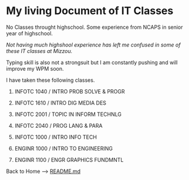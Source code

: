 # My living Document of IT Classes

No Classes throught highschool. Some experience from NCAPS in senior year of highschool.

_Not having much highshool experience has left me confused in some of these IT classes at Mizzou._

Typing skill is also not a strongsuit but I am constantly pushing and will improve my WPM soon. 

I have taken these following classes.

1. INFOTC 1040 / INTRO PROB SOLVE & PROGR

2. INFOTC 1610 / INTRO DIG MEDIA DES

3. INFOTC 2001 / TOPIC IN INFORM TECHNLG

4. INFOTC 2040 / PROG LANG & PARA

5. INFOTC 1000 / INTRO INFO TECH

6. ENGINR 1000 / INTRO TO ENGINEERING

7. ENGINR 1100 / ENGR GRAPHICS FUNDMNTL

Back to Home --> [README.md](https://github.com/RileyPut7/RIleyPut7/edit/master/README.md)

